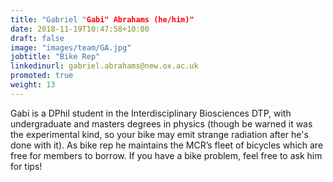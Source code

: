 ```yaml
---
title: "Gabriel "Gabi" Abrahams (he/him)"
date: 2018-11-19T10:47:58+10:00
draft: false
image: "images/team/GA.jpg"
jobtitle: "Bike Rep"
linkedinurl: gabriel.abrahams@new.ox.ac.uk
promoted: true
weight: 13
---
```


Gabi is a DPhil student in the Interdisciplinary Biosciences DTP, with undergraduate and masters degrees in physics (though be warned it was the experimental kind, so your bike may emit strange radiation after he's done with it). As bike rep he maintains the MCR’s fleet of bicycles which are free for members to borrow. If you have a bike problem, feel free to ask him for tips!



